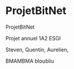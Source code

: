 # ProjetBitNet
ProjetBitNet 

Projet annuel 1A2 ESGI 

Steven, 
Quentin, 
Aurelien, 


BMAMBMA bloubliu